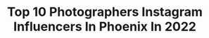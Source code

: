---
title: Top 10 Photographers Instagram Influencers In Phoenix In 2022
description: >-
  Find top photographers Instagram influencers in Phoenix in 2022. Most popular hashtags: #phoenix #phx #photographer.
platform: Instagram
hits: 81
text_top: Analyze the top-rated Instagram accounts on inBeat.
text_bottom: inBeat has 81 Instagram influencers like this in Phoenix, United States for you to connect with.
profiles:
  - username: "shotbytruly"
    fullname: >-
      TRULY 47  🔫🇲🇽
    bio: >-
      Videographer | Photographer Phoenix 🌵 ☀️
    location: "United States"
    followers: 21641
    engagement: 180
    commentsToLikes: 0.051502
    id: ck5zqv1ylvcj30i1418py64d0
    verified: false
    hashtags: "#halloween, #ghostchallenge, #ghostphotoshoot, #shotbtruly"
  - username: "sanjayparikhphoto"
    fullname: >-
      Sanjay Parikh
    bio: >-
      Creative Content: @shinedown | @98kupd On tour with @shinedown 🎥 SP Media LLC | Gilbert, AZ ✌🏽 Purchase Prints Here👇🏽
    location: "United States"
    followers: 23994
    engagement: 371
    commentsToLikes: 0.142553
    id: ck0vv7ue0nxea0i19oain6jsd
    verified: false
    hashtags: "#atlanticrecords, #haveagoodday, #concerts, #familytime"
  - username: "tp_photography"
    fullname: >-
      Tucker Prynn
    bio: >-
      Car photographer from Phoenix, AZ. In the garage: McLaren 12C, Ford Raptor, Porsche 997 Turbo, 🚗Mk7.5 GTI🚗
    location: "United States"
    followers: 4470
    engagement: 2425
    commentsToLikes: 0.056741
    id: ck8t2dxw3z4bk0j78qzj5hquf
    verified: false
    hashtags: "#fordgt, #fordperformance, #carweek2019, #carweekforever"
  - username: "phxaviation"
    fullname: >-
      Dante
    bio: >-
      ✈️ Aviation Photographer 🌵 Phoenix, Arizona ‼️ DM me before reposting 🚂 @valleyrailfan
    location: "United States"
    followers: 3753
    engagement: 2328
    commentsToLikes: 0.023614
    id: ck55p0d2g9jfx0i11kr00y1di
    verified: false
    hashtags: "#teamaa, #a320, #deltaairlines, #b777"
  - username: "kay_bacon"
    fullname: >-
      Katherine Bacon
    bio: >-
      Phoenix-based Photographer @kaybaconphoto | Travel Portraiture | 💑 (@njordgiant) 🐶 (ALB) ✈️✝️👩🏻‍💻📸 • 📩 kaybaconphoto@gmail.com
    location: "United States"
    followers: 3733
    engagement: 1544
    commentsToLikes: 0.063384
    id: ck0vvcvjnoks30i19uk1pjas4
    verified: false
    hashtags: "#pnwwonderland, #sedonahiking, #sedonaarizona, #saltflats"
  - username: "_austinely_"
    fullname: >-
      Austin Ely
    bio: >-
      Filmmaker & Photographer @emp_films Phoenix, AZ
    location: "United States"
    followers: 4392
    engagement: 1000
    commentsToLikes: 0.045942
    id: ck0uaj6leccjm0i19ynmfxm0a
    verified: false
    hashtags: ""
  - username: "tedwimbush"
    fullname: >-
      Ted Wimbush
    bio: >-
      Phoenix, AZ 📍 Photographer & Director 📷🎬 Content Creator 🎥 NO TFP VIP Members Only. ⤵️
    location: "United States"
    followers: 105356
    engagement: 211
    commentsToLikes: 0.023182
    id: ck5chrcabrbkl0i11io804u88
    verified: false
    hashtags: ""
  - username: "candacelynn__"
    fullname: >-
      CANDACE CHEPKE
    bio: >-
      Phoenix, AZ🌵 photographer | interior decorator & designer | lover of Jesus Design & Photo Inquiries ↙️
    location: "United States"
    followers: 5453
    engagement: 1131
    commentsToLikes: 0.018853
    id: ck13d1a1435nb0i193t37u8qb
    verified: false
    hashtags: "#goodtimegabe"
  - username: "heischmi1"
    fullname: >-
      ~ 𝘏𝘦𝘪𝘥𝘪 ~ 🇩🇪
    bio: >-
      ☆ Ⓜ️☞@phoenix_mission ☆ Ⓜ️☞@fever_pinkcolour ☆ ᐯIᑭ~Ⓜ️ ☞@fm_flowers_ ☆ Ⓜ️☞@funda_flowers ☆ Ⓜ️☞@tudo_hdr ☆ ☞ ©Photos are protected ☜
    location: "United States"
    followers: 9851
    engagement: 1928
    commentsToLikes: 0.054041
    id: ck5hja2v4g9ry0i11qdave2ot
    verified: false
    hashtags: "#mat, #artsofvisuals, #fever, #darkmacro"
  - username: "thebiteshot"
    fullname: >-
      Joanie Simon
    bio: >-
      Food Photographer, blogger and teacher🌵 Phoenix, AZ #thebiteshot
    location: "United States"
    followers: 103544
    engagement: 462
    commentsToLikes: 0.027033
    id: ck0ueekj7l3l40i19xlvuwcca
    verified: true
    hashtags: "#feedfeed, #foodblogeats, #foodphotography, #foodbloggerpro"
---